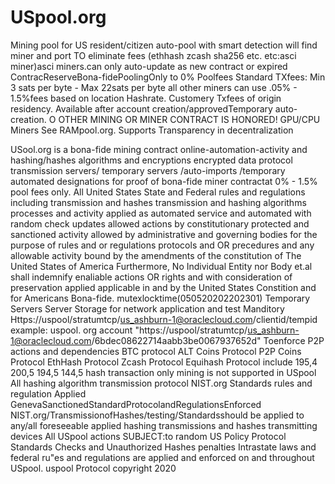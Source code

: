 # USpool.org
Mining pool for US resident/citizen auto-pool with smart detection will find miner and port TO eliminate fees (ethhash zcash sha256 etc. etc:asci miner)asci miners.can only auto-update as new contract or expired ContracReserveBona-fidePoolingOnly to 0% Poolfees Standard TXfees: Min 3 sats per byte - Max 22sats per byte all other miners can use .05% - 1.5%fees  based on location Hashrate. Customery Txfees of origin residency. Available after account creation/approvedTemporary auto-creation.  O OTHER MINING OR MINER CONTRACT IS HONORED! GPU/CPU Miners See RAMpool.org. Supports Transparency in decentralization

USool.org is a bona-fide mining contract online-automation-activity and hashing/hashes algorithms and encryptions encrypted data protocol transmission servers/ temporary servers /auto-imports /temporary automated designations for proof of bona-fide miner contractat 0% - 1.5% pool fees only. All United States State and Federal rules and regulations including transmission and hashes transmission and hashing algorithms processes and activity applied as automated service and automated with random check updates allowed actions by constitutionary protected and sanctioned activity allowed by administrative and governing  bodies for the purpose of rules and or regulations protocols and OR precedures and any allowable activity bound by the amendments of the constitution of The United States of America Furthermore, No Individual Entity nor Body et.al shall indemnify enaliable actions OR rights and with consideration of preservation applied applicable in and by the United States Constition and for Americans Bona-fide. 
mutexlocktime(050520202202301)
Temporary Servers Server Storage for network application and test Manditory Https://uspool/stratumtcp/us_ashburn-1@oraclecloud.com/clientid/tempid example: uspool. org account "https://uspool/stratumtcp/us_ashburn-1@oraclecloud.com/6bdec08622714aabb3be0067937652d" Toenforce P2P actions and dependencies BTC protocol ALT Coins Protocol P2P Coins Protocol EthHash Protocol Zcash Protocol Equihash Protocol include 195,4 200,5 194,5 144,5 hash transaction only mining is not supported in USpool All hashing algorithm transmission protocol NIST.org Standards rules and regulation Applied GenevaSanctionedStandardProtocolandRegulationsEnforced NIST.org/TransmissionofHashes/testing/Standardsshould be applied to any/all foreseeable applied hashing transmissions and hashes transmitting devices All USpool actions SUBJECT:to random US Policy Protocol Standards Checks and Unauthorized Hashes penalties Intrastate laws and federal ru"es and regulations are applied and enforced on and throughout USpool. uspool Protocol copyright 2020
